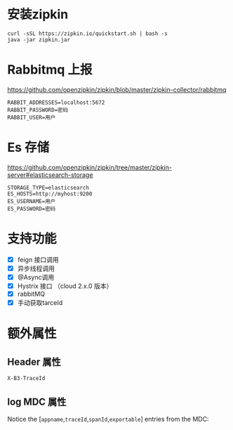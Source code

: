# 安装zipkin
```shell
curl -sSL https://zipkin.io/quickstart.sh | bash -s
java -jar zipkin.jar
```

# Rabbitmq 上报
https://github.com/openzipkin/zipkin/blob/master/zipkin-collector/rabbitmq

```shell
RABBIT_ADDRESSES=localhost:5672
RABBIT_PASSWORD=密码
RABBIT_USER=用户
```

# Es 存储
https://github.com/openzipkin/zipkin/tree/master/zipkin-server#elasticsearch-storage

```shell
STORAGE_TYPE=elasticsearch
ES_HOSTS=http://myhost:9200
ES_USERNAME=用户
ES_PASSWORD=密码
```
# 支持功能

- [x] feign 接口调用
- [x] 异步线程调用
- [x] @Async调用
- [x] Hystrix 接口 （cloud 2.x.0 版本）
- [x] rabbitMQ
- [x] 手动获取tarceId

# 额外属性
## Header 属性
`X-B3-TraceId`
## log MDC 属性
Notice the [`appname`,`traceId`,`spanId`,`exportable`] entries from the MDC: